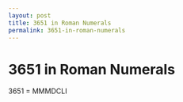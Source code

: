 ```yaml
---
layout: post
title: 3651 in Roman Numerals
permalink: 3651-in-roman-numerals
---
```


# 3651 in Roman Numerals

3651 = MMMDCLI
